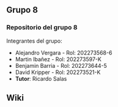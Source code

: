 ## Grupo 8
### Repositorio del grupo 8
Integrantes del grupo:
- Alejandro Vergara - Rol: 202273568-6
- Martin Ibañez - Rol: 202273597-K
- Benjamin Barria - Rol: 202273644-5 
- David Kripper - Rol: 202273521-K
- **Tutor**: Ricardo Salas

## Wiki 

